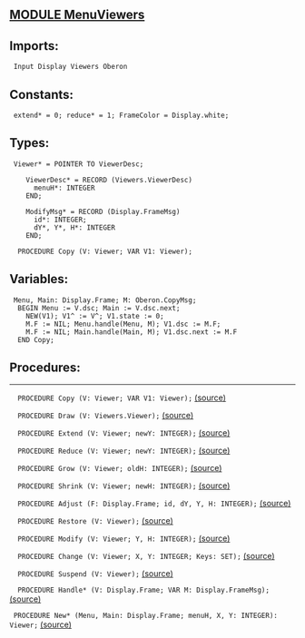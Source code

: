 
## [MODULE MenuViewers](https://github.com/io-core/Oberon/blob/main/MenuViewers.Mod)

  ## Imports:
` Input Display Viewers Oberon`

## Constants:
```
 extend* = 0; reduce* = 1; FrameColor = Display.white;

```
## Types:
```
 Viewer* = POINTER TO ViewerDesc;

    ViewerDesc* = RECORD (Viewers.ViewerDesc)
      menuH*: INTEGER
    END;

    ModifyMsg* = RECORD (Display.FrameMsg)
      id*: INTEGER;
      dY*, Y*, H*: INTEGER
    END;

  PROCEDURE Copy (V: Viewer; VAR V1: Viewer);
```
## Variables:
```
 Menu, Main: Display.Frame; M: Oberon.CopyMsg;
  BEGIN Menu := V.dsc; Main := V.dsc.next;
    NEW(V1); V1^ := V^; V1.state := 0;
    M.F := NIL; Menu.handle(Menu, M); V1.dsc := M.F;
    M.F := NIL; Main.handle(Main, M); V1.dsc.next := M.F
  END Copy;

```
## Procedures:
---

`  PROCEDURE Copy (V: Viewer; VAR V1: Viewer);` [(source)](https://github.com/io-orig/System/blob/main/MenuViewers.Mod#L17)


`  PROCEDURE Draw (V: Viewers.Viewer);` [(source)](https://github.com/io-orig/System/blob/main/MenuViewers.Mod#L25)


`  PROCEDURE Extend (V: Viewer; newY: INTEGER);` [(source)](https://github.com/io-orig/System/blob/main/MenuViewers.Mod#L33)


`  PROCEDURE Reduce (V: Viewer; newY: INTEGER);` [(source)](https://github.com/io-orig/System/blob/main/MenuViewers.Mod#L44)


`  PROCEDURE Grow (V: Viewer; oldH: INTEGER);` [(source)](https://github.com/io-orig/System/blob/main/MenuViewers.Mod#L48)


`  PROCEDURE Shrink (V: Viewer; newH: INTEGER);` [(source)](https://github.com/io-orig/System/blob/main/MenuViewers.Mod#L58)


`  PROCEDURE Adjust (F: Display.Frame; id, dY, Y, H: INTEGER);` [(source)](https://github.com/io-orig/System/blob/main/MenuViewers.Mod#L62)


`  PROCEDURE Restore (V: Viewer);` [(source)](https://github.com/io-orig/System/blob/main/MenuViewers.Mod#L67)


`  PROCEDURE Modify (V: Viewer; Y, H: INTEGER);` [(source)](https://github.com/io-orig/System/blob/main/MenuViewers.Mod#L81)


`  PROCEDURE Change (V: Viewer; X, Y: INTEGER; Keys: SET);` [(source)](https://github.com/io-orig/System/blob/main/MenuViewers.Mod#L105)


`  PROCEDURE Suspend (V: Viewer);` [(source)](https://github.com/io-orig/System/blob/main/MenuViewers.Mod#L161)


`  PROCEDURE Handle* (V: Display.Frame; VAR M: Display.FrameMsg);` [(source)](https://github.com/io-orig/System/blob/main/MenuViewers.Mod#L168)


`  PROCEDURE New* (Menu, Main: Display.Frame; menuH, X, Y: INTEGER): Viewer; ` [(source)](https://github.com/io-orig/System/blob/main/MenuViewers.Mod#L201)

